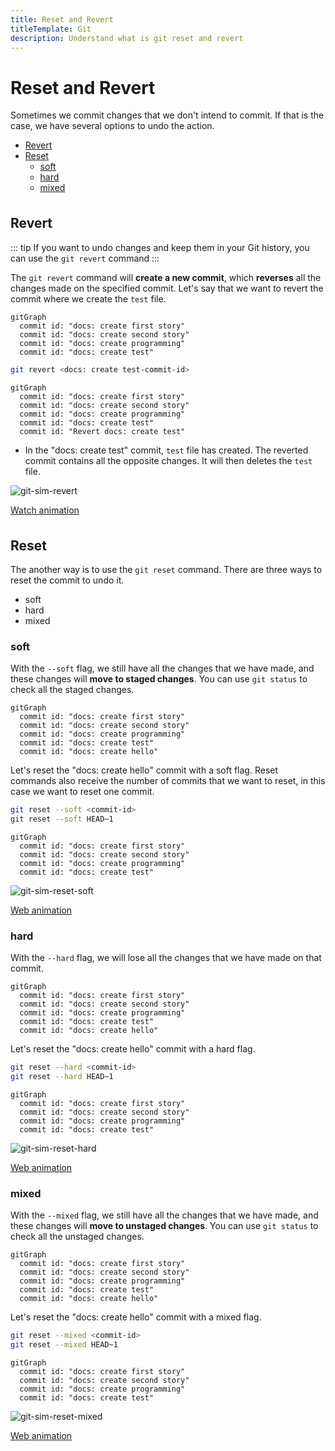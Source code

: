 ```yaml
---
title: Reset and Revert
titleTemplate: Git
description: Understand what is git reset and revert
---
```


<h1>Reset and Revert</h1>

Sometimes we commit changes that we don't intend to commit. If that is the case, we have several options to undo the action.

- [Revert](#revert)
- [Reset](#reset)
  - [soft](#soft)
  - [hard](#hard)
  - [mixed](#mixed)

## Revert

::: tip
If you want to undo changes and keep them in your Git history, you can use the `git revert` command
:::

The `git revert` command will **create a new commit**, which **reverses** all the changes made on the specified commit. Let's say that we want to revert the commit where we create the `test` file.

```mermaid
gitGraph
  commit id: "docs: create first story"
  commit id: "docs: create second story"
  commit id: "docs: create programming"
  commit id: "docs: create test"
```

```bash
git revert <docs: create test-commit-id>
```

```mermaid
gitGraph
  commit id: "docs: create first story"
  commit id: "docs: create second story"
  commit id: "docs: create programming"
  commit id: "docs: create test"
  commit id: "Revert docs: create test"
```

- In the "docs: create test" commit, `test` file has created. The reverted commit contains all the opposite changes. It will then deletes the `test` file.

![git-sim-revert](/docs/git/git-sim-revert.png)

<a href="/docs/git/git-sim-revert.webm" target="_blank">Watch animation</a>

## Reset

The another way is to use the `git reset` command. There are three ways to reset the commit to undo it.

- soft
- hard
- mixed

### soft

With the `--soft` flag, we still have all the changes that we have made, and these changes will **move to staged changes**. You can use `git status` to check all the staged changes.

```mermaid
gitGraph
  commit id: "docs: create first story"
  commit id: "docs: create second story"
  commit id: "docs: create programming"
  commit id: "docs: create test"
  commit id: "docs: create hello"
```

Let's reset the "docs: create hello" commit with a soft flag. Reset commands also receive the number of commits that we want to reset, in this case we want to reset one commit.

```bash
git reset --soft <commit-id>
git reset --soft HEAD~1
```

```mermaid
gitGraph
  commit id: "docs: create first story"
  commit id: "docs: create second story"
  commit id: "docs: create programming"
  commit id: "docs: create test"
```

![git-sim-reset-soft](/docs/git/git-sim-reset-soft.png)

<a href="/docs/git/git-sim-reset-soft.webm" target="_blank">Web animation</a>

### hard

With the `--hard` flag, we will lose all the changes that we have made on that commit.

```mermaid
gitGraph
  commit id: "docs: create first story"
  commit id: "docs: create second story"
  commit id: "docs: create programming"
  commit id: "docs: create test"
  commit id: "docs: create hello"
```

Let's reset the "docs: create hello" commit with a hard flag.

```bash
git reset --hard <commit-id>
git reset --hard HEAD~1
```

```mermaid
gitGraph
  commit id: "docs: create first story"
  commit id: "docs: create second story"
  commit id: "docs: create programming"
  commit id: "docs: create test"
```

![git-sim-reset-hard](/docs/git/git-sim-reset-hard.png)

<a href="/docs/git/git-sim-reset-hard.webm" target="_blank">Web animation</a>

### mixed

With the `--mixed` flag, we still have all the changes that we have made, and these changes will **move to unstaged changes**. You can use `git status` to check all the unstaged changes.

```mermaid
gitGraph
  commit id: "docs: create first story"
  commit id: "docs: create second story"
  commit id: "docs: create programming"
  commit id: "docs: create test"
  commit id: "docs: create hello"
```

Let's reset the "docs: create hello" commit with a mixed flag.

```bash
git reset --mixed <commit-id>
git reset --mixed HEAD~1
```

```mermaid
gitGraph
  commit id: "docs: create first story"
  commit id: "docs: create second story"
  commit id: "docs: create programming"
  commit id: "docs: create test"
```

![git-sim-reset-mixed](/docs/git/git-sim-reset-mixed.png)

<a href="/docs/git/git-sim-reset-mixed.webm" target="_blank">Web animation</a>

<style scoped>
h2 {
  margin-top: 36px;
}
</style>
